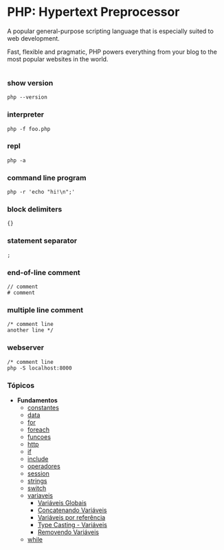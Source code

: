 # PHP: Hypertext Preprocessor

A popular general-purpose scripting language that is especially suited to web development.

Fast, flexible and pragmatic, PHP powers everything from your blog to the most popular websites in the world.

```php

```

### show version

```
php --version
```

### interpreter
```
php -f foo.php
```

### repl
```
php -a

```
### command line program
```
php -r 'echo "hi!\n";'
```

### block delimiters
```
{}
```

### statement separator
```
;
```

### end-of-line comment
```
// comment
# comment
```

### multiple line comment
```
/* comment line
another line */
```

### webserver
```
/* comment line
php -S localhost:8000
```

### Tópicos
* **Fundamentos**
  * [constantes](fundamentos/constantes)
  * [data](fundamentos/data)
  * [for](fundamentos/for/for.php)
  * [foreach](fundamentos/foreach/foreach.php)
  * [funcoes](fundamentos/funcoes)
  * [http](fundamentos/http)
  * [if](fundamentos/if/if.php)
  * [include](fundamentos/include)
  * [operadores](fundamentos/operadores)
  * [session](fundamentos/session)
  * [strings](fundamentos/strings)
  * [switch](fundamentos/switch/switch.php)
  * [variaveis](fundamentos/variaveis)
    * [Variáveis Globais](fundamentos/variaveis/global-vars.php)
    * [Concatenando Variáveis](fundamentos/variaveis/concat.php)
    * [Variáveis por referência](fundamentos/variaveis/reference.php)
    * [Type Casting - Variáveis](fundamentos/variaveis/type-casting.php)
    * [Removendo Variáveis](fundamentos/variaveis/unset.php)
  * [while](fundamentos/while)